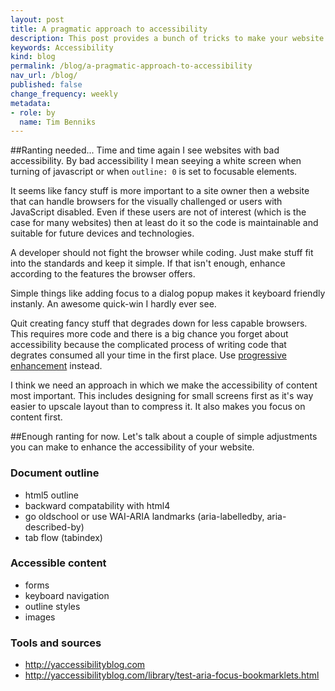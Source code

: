 ```yaml
---
layout: post
title: A pragmatic approach to accessibility
description: This post provides a bunch of tricks to make your website more accessible.
keywords: Accessibility
kind: blog
permalink: /blog/a-pragmatic-approach-to-accessibility
nav_url: /blog/
published: false
change_frequency: weekly
metadata:
- role: by
  name: Tim Benniks
---
```


##Ranting needed...
Time and time again I see websites with bad accessibility.
By bad accessibility I mean seeying a white screen when turning of javascript
or when `outline: 0` is set to focusable elements.

It seems like fancy stuff is more important to a site owner then a website that can
handle browsers for the visually challenged or users with JavaScript disabled.
Even if these users are not of interest (which is the case for many websites)
then at least do it so the code is maintainable and suitable for future devices and technologies.

A developer should not fight the browser while coding.
Just make stuff fit into the standards and keep it simple.
If that isn't enough, enhance according to the features the browser offers.

Simple things like adding focus to a dialog popup makes it keyboard friendly instanly.
An awesome quick-win I hardly ever see.

Quit creating fancy stuff that degrades down for less capable browsers.
This requires more code and there is a big chance you forget about accessibility because the complicated process of writing code that degrates consumed all your time in the first place.
Use [progressive enhancement](http://www.alistapart.com/articles/understandingprogressiveenhancement/) instead.

I think we need an approach in which we make the accessibility of content most important. This includes designing for small screens first as it's way easier to upscale layout than to compress it. It also makes you focus on content first.

##Enough ranting for now.
Let's talk about a couple of simple adjustments you can make to enhance the accessibility of your website.

### Document outline
 * html5 outline
 * backward compatability with html4
 * go oldschool or use WAI-ARIA landmarks (aria-labelledby, aria-described-by)
 * tab flow (tabindex)

### Accessible content
 * forms
 * keyboard navigation
 * outline styles
 * images

### Tools and sources
 * http://yaccessibilityblog.com
 * http://yaccessibilityblog.com/library/test-aria-focus-bookmarklets.html
